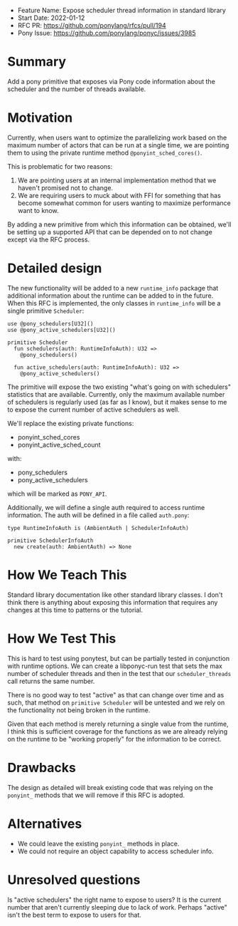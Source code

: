 - Feature Name: Expose scheduler thread information in standard library
- Start Date: 2022-01-12
- RFC PR: https://github.com/ponylang/rfcs/pull/194
- Pony Issue: https://github.com/ponylang/ponyc/issues/3985

# Summary

Add a pony primitive that exposes via Pony code information about the scheduler
and the number of threads available.

# Motivation

Currently, when users want to optimize the parallelizing work based on the maximum number of actors that can be run at a single time, we are pointing them to using the private runtime method `@ponyint_sched_cores()`.

This is problematic for two reasons:

1. We are pointing users at an internal implementation method that we haven't promised not to change.
2. We are requiring users to muck about with FFI for something that has become somewhat common for users wanting to maximize performance want to know.

By adding a new primitive from which this information can be obtained, we'll be
setting up a supported API that can be depended on to not change except via the RFC process.

# Detailed design

The new functionality will be added to a new `runtime_info` package that additional information about the runtime can be added to in the future. When this RFC is implemented, the only classes in `runtime_info` will be a single primitive `Scheduler`:

```pony
use @pony_schedulers[U32]()
use @pony_active_schedulers[U32]()

primitive Scheduler
  fun schedulers(auth: RuntimeInfoAuth): U32 =>
    @pony_schedulers()

  fun active_schedulers(auth: RuntimeInfoAuth): U32 =>
    @pony_active_schedulers()
```

The primitive will expose the two existing "what's going on with schedulers" statistics that are available. Currently, only the maximum available number of schedulers is regularly used (as far as I know), but it makes sense to me to expose the current number of active schedulers as well.

We'll replace the existing private functions:

- ponyint_sched_cores
- ponyint_active_sched_count

with:

- pony_schedulers
- pony_active_schedulers

which will be marked as `PONY_API`.

Additionally, we will define a single auth required to access runtime information. The auth will be defined in a file called `auth.pony`:

```pony
type RuntimeInfoAuth is (AmbientAuth | SchedulerInfoAuth)

primitive SchedulerInfoAuth
  new create(auth: AmbientAuth) => None
```

# How We Teach This

Standard library documentation like other standard library classes. I don't think there is anything about exposing this information that requires any changes at this time to patterns or the tutorial.

# How We Test This

This is hard to test using ponytest, but can be partially tested in conjunction with runtime options. We can create a libponyc-run test that sets the max number of scheduler threads and then in the test that our `scheduler_threads` call returns the same number.

There is no good way to test "active" as that can change over time and as such, that method on `primitive Scheduler` will be untested and we rely on the functionality not being broken in the runtime.

Given that each method is merely returning a single value from the runtime, I think this is sufficient coverage for the functions as we are already relying on
the runtime to be "working properly" for the information to be correct.

# Drawbacks

The design as detailed will break existing code that was relying on the `ponyint_` methods that we will remove if this RFC is adopted.

# Alternatives

- We could leave the existing `ponyint_` methods in place.
- We could not require an object capability to access scheduler info.

# Unresolved questions

Is "active schedulers" the right name to expose to users? It is the current number that aren't currently sleeping due to lack of work. Perhaps "active" isn't the best term to expose to users for that.
